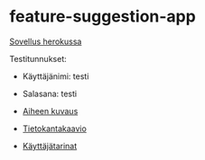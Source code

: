 # feature-suggestion-app

[Sovellus herokussa](https://findarkside-tsoha20.herokuapp.com/features/)

Testitunnukset: 
* Käyttäjänimi: testi 
* Salasana: testi

* [Aiheen kuvaus](/dokumentaatio/kuvaus.md)
* [Tietokantakaavio](/dokumentaatio/tietokanta.png)
* [Käyttäjätarinat](/dokumentaatio/käyttäjätarinat.md)
